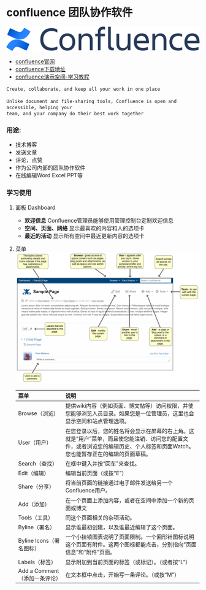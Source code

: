 # confluence 团队协作软件
![image](./images/Confluence-blue.svg)


- [confluence官网](https://www.atlassian.com/software/confluence)
- [confluence下载地址](https://www.atlassian.com/software/confluence/download-archives)
- [confluence演示空间-学习教程](http://www.confluence.cn/pages/viewpage.action?pageId=360473)
```text
Create, collaborate, and keep all your work in one place

Unlike document and file-sharing tools, Confluence is open and accessible, helping your 
team, and your company do their best work together

```
### 用途:
- 技术博客
- 发送文章
- 评论，点赞
- 作为公司内部的团队协作软件
- 在线编辑Word Excel PPT等

### 学习使用
1. 面板 Dashboard
    - **欢迎信息** Confluence管理员能够使用管理控制台定制欢迎信息
    - **空间、页面、网络** 显示最喜欢的内容和人的选项卡
    - **最近的活动** 显示所有空间中最近更新内容的选项卡
2.  菜单 ![image](./images/CONF40-Screen_Overview.png)
    
    菜单 | 说明
    ---|---
    Browse（浏览） | 提供wiki内容（例如页面、博文帖等）访问权限，并使您能够浏览人员目录。如果您是一位管理员，这里也会显示空间和站点管理选项。
    User（用户） | 在您登录以后，您的姓名将会显示在屏幕的右上角。这就是“用户”菜单，而且使您能注销、访问您的配置文件，或者浏览您的编辑历史、个人标签和页面Watch。<br> 您也能暂存正在的编辑的页面草稿。
    Search（查找） | 在框中键入并按“回车”来查找。
    Edit（编辑） | 编辑当前页面（或按“E”）
    Share（分享） | 将当前页面的链接通过电子邮件发送给另一个Confluence用户。
    Add（添加） |  在一个页面上添加内容，或者在空间中添加一个新的页面或博文
    Tools（工具） | 同这个页面相关的杂项活动。
    Byline（署名） | 显示谁最初创建，以及谁最近编辑了这个页面。
    Byline Icons（署名图标） | 一个小挂锁图表说明了页面限制。一个回形针图标说明这个页面有附件。这两个图标都能点击，分别指向“页面信息”和“附件”页面。
    Labels（标签）| 显示附加到当前页面的标签（或标记）。（或者按“L“）
    Add a Comment（添加一条评论） | 在文本框中点击，开始写一条评论。（或按“M”）

